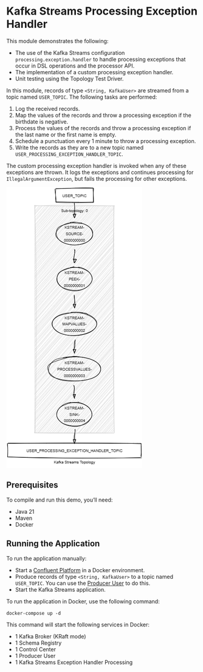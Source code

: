 # Kafka Streams Processing Exception Handler

This module demonstrates the following:

- The use of the Kafka Streams configuration `processing.exception.handler` to handle processing exceptions that occur in 
DSL operations and the processor API.
- The implementation of a custom processing exception handler.
- Unit testing using the Topology Test Driver.

In this module, records of type `<String, KafkaUser>` are streamed from a topic named `USER_TOPIC`.
The following tasks are performed:

1. Log the received records.
2. Map the values of the records and throw a processing exception if the birthdate is negative.
3. Process the values of the records and throw a processing exception if the last name or the first name is empty.
4. Schedule a punctuation every 1 minute to throw a processing exception.
5. Write the records as they are to a new topic named `USER_PROCESSING_EXCEPTION_HANDLER_TOPIC`.

The custom processing exception handler is invoked when any of these exceptions are thrown.
It logs the exceptions and continues processing for `IllegalArgumentException`, but fails the processing for other exceptions.

![topology.png](topology.png)

## Prerequisites

To compile and run this demo, you’ll need:

- Java 21
- Maven
- Docker

## Running the Application

To run the application manually:

- Start a [Confluent Platform](https://docs.confluent.io/platform/current/quickstart/ce-docker-quickstart.html#step-1-download-and-start-cp) in a Docker environment.
- Produce records of type `<String, KafkaUser>` to a topic named `USER_TOPIC`. You can use the [Producer User](../specific-producers/kafka-streams-producer-user) to do this.
- Start the Kafka Streams application.

To run the application in Docker, use the following command:

```console
docker-compose up -d
```

This command will start the following services in Docker:

- 1 Kafka Broker (KRaft mode)
- 1 Schema Registry
- 1 Control Center
- 1 Producer User
- 1 Kafka Streams Exception Handler Processing
